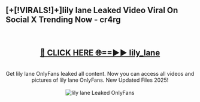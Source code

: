 <h2>[+[!VIRALS!]+]lily lane Leaked Video Viral On Social X Trending Now - cr4rg</h2>
<br>
<div align="center">
<h2><a href="https://libra.edu.pl?lily_lane" rel="nofollow">🔴 CLICK HERE 🌐==►► lily_lane</a></h2>
<br>
Get lily lane OnlyFans leaked all content. Now you can access all videos and pictures of lily lane OnlyFans. New Updated Files 2025!
<br>
<br>
<a href="https://libra.edu.pl?lily_lane" rel="nofollow" data-target="animated-image.originalLink"><img src="https://i.ibb.co.com/WyWwxjT/player-gif2.gif" alt="lily lane Leaked OnlyFans" style="max-width: 100%; display: inline-block;" data-target="animated-image.originalImage"></a>
</div>
<br>